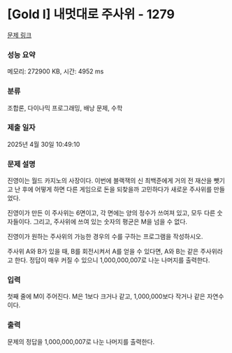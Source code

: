 # [Gold I] 내멋대로 주사위 - 1279 

[문제 링크](https://www.acmicpc.net/problem/1279) 

### 성능 요약

메모리: 272900 KB, 시간: 4952 ms

### 분류

조합론, 다이나믹 프로그래밍, 배낭 문제, 수학

### 제출 일자

2025년 4월 30일 10:49:10

### 문제 설명

<p>진영이는 월드 카지노의 사장이다. 이번에 블랙잭의 신 최백준에게 거의 전 재산을 뺏기고 난 후에 어떻게 하면 다른 게임으로 돈을 되찾을까 고민하다가 새로운 주사위를 만들었다.</p>

<p>진영이가 만든 이 주사위는 6면이고, 각 면에는 양의 정수가 쓰여져 있고, 모두 다른 숫자들이다. 그리고, 주사위에 쓰여 있는 숫자의 평균은 M을 넘을 수 없다.</p>

<p>진영이가 원하는 주사위의 가능한 경우의 수를 구하는 프로그램을 작성하시오.</p>

<p>주사위 A와 B가 있을 때, B를 회전시켜서 A를 얻을 수 있다면, A와 B는 같은 주사위라고 한다. 정답이 매우 커질 수 있으니 1,000,000,007로 나눈 나머지를 출력한다.</p>

### 입력 

 <p>첫째 줄에 M이 주어진다. M은 1보다 크거나 같고, 1,000,000보다 작거나 같은 자연수이다.</p>

### 출력 

 <p>문제의 정답을 1,000,000,007로 나눈 나머지를 출력한다.</p>

